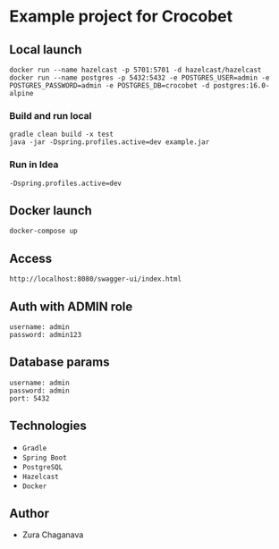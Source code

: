 # Example project for Crocobet

## Local launch

```
docker run --name hazelcast -p 5701:5701 -d hazelcast/hazelcast
docker run --name postgres -p 5432:5432 -e POSTGRES_USER=admin -e POSTGRES_PASSWORD=admin -e POSTGRES_DB=crocobet -d postgres:16.0-alpine
```

### Build and run local
```
gradle clean build -x test
java -jar -Dspring.profiles.active=dev example.jar
```

### Run in Idea
```
-Dspring.profiles.active=dev
```

## Docker launch

```
docker-compose up
```

## Access
```
http://localhost:8080/swagger-ui/index.html
```

## Auth with ADMIN role
```
username: admin
password: admin123
```

## Database params
```
username: admin
password: admin
port: 5432
```

## Technologies

* `Gradle`
* `Spring Boot`
* `PostgreSQL`
* `Hazelcast`
* `Docker`

## Author

* Zura Chaganava

